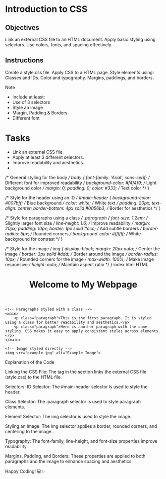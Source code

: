 # Introduction to CSS

## Objectives
Link an external CSS file to an HTML document.
Apply basic styling using selectors.
Use colors, fonts, and spacing effectively.

## Instructions

Create a style.css file.
Apply CSS to a HTML page.
Style elements using:
Classes and IDs.
Color and typography.
Margins, paddings, and borders.

>[!NOTE]
>  - Include at least:
>  - Use of 3 selectors
>  - Style an image
>  - Margin, Padding & Borders
>  - Different font

# Tasks
 - Link an external CSS file.
 - Apply at least 3 different selectors.
 - Improve readability and aesthetics.
 - 


/* General styling for the body */
body {
    font-family: 'Arial', sans-serif; /* Different font for improved readability */
    background-color: #f4f4f9; /* Light background color */
    margin: 0;
    padding: 0;
    color: #333; /* Text color */
}

/* Style for the header using an ID */
#main-header {
    background-color: #007bff; /* Blue background */
    color: white; /* White text */
    padding: 20px;
    text-align: center;
    border-bottom: 4px solid #0056b3; /* Border for aesthetics */
}

/* Style for paragraphs using a class */
.paragraph {
    font-size: 1.2em; /* Slightly larger font size */
    line-height: 1.6; /* Improve readability */
    margin: 20px;
    padding: 10px;
    border: 1px solid #ccc; /* Add subtle borders */
    border-radius: 5px; /* Rounded corners */
    background-color: #ffffff; /* White background for contrast */
}

/* Style for the image */
img {
    display: block;
    margin: 20px auto; /* Center the image */
    border: 3px solid #ddd; /* Border around the image */
    border-radius: 10px; /* Rounded corners for the image */
    max-width: 100%; /* Make image responsive */
    height: auto; /* Maintain aspect ratio */
}
index.html
HTML
<!DOCTYPE html>
<html lang="en">
<head>
    <meta charset="UTF-8">
    <meta name="viewport" content="width=device-width, initial-scale=1.0">
    <title>Styled HTML Page</title>
    <!-- Link the external CSS file -->
    <link rel="stylesheet" href="style.css">
</head>
<body>
    <!-- Header styled with an ID -->
    <header id="main-header">
        <h1>Welcome to My Webpage</h1>
    </header>

    <!-- Paragraphs styled with a class -->
    <main>
        <p class="paragraph">This is the first paragraph. It is styled using a class for better readability and aesthetics.</p>
        <p class="paragraph">Here is another paragraph with the same styling. CSS makes it easy to apply consistent styles across elements.</p>
    </main>

    <!-- Image styled directly -->
    <img src="example.jpg" alt="Example Image">
</body>
</html>
Explanation of the Code

Linking the CSS File: The <link> tag in the <head> section links the external CSS file (style.css) to the HTML file.
 
Selectors:
ID Selector: The #main-header selector is used to style the header.

Class Selector: The .paragraph selector is used to style paragraph elements.

Element Selector: The img selector is used to style the image.

Styling an Image: The img selector applies a border, rounded corners, and centering to the image.

Typography: The font-family, line-height, and font-size properties improve readability.

Margins, Padding, and Borders: These properties are applied to both paragraphs and the image to enhance spacing and aesthetics.

Happy Coding! 💻✨
